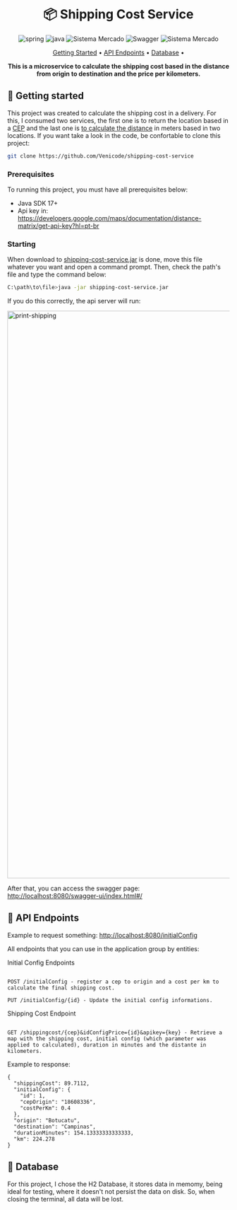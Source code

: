 [SPRING_BADGE]: https://img.shields.io/badge/spring-%236DB33F.svg?style=for-the-badge&logo=spring&logoColor=white
[JAVA_BADGE]:https://img.shields.io/badge/java-%23ED8B00.svg?style=for-the-badge&logo=openjdk&logoColor=white
<h1 align="center" style="font-weight: bold;">📦 Shipping Cost Service</h1>
<div align="center">
  
![spring][SPRING_BADGE]
![java][JAVA_BADGE]
<img src="https://img.shields.io/badge/H2 Database-darkblue?style=for-the-badge&logo=java" alt="Sistema Mercado">
![Swagger](https://img.shields.io/badge/-Swagger-%23Clojure?style=for-the-badge&logo=swagger&logoColor=white)
 <img src="https://img.shields.io/badge/Version 1.0-gray?style=for-the-badge&logo=java" alt="Sistema Mercado">
</div>
<p align="center">
 <a href="#started">Getting Started</a> • 
  <a href="#routes">API Endpoints</a> •
 <a href="#database">Database</a> •
</p>
<p align="center">
  <b>This is a microservice to calculate the shipping cost based in the distance from origin to destination and the price per kilometers.</b>
</p>
<h2 id="started">🚀 Getting started</h2>
<p>This project was created to calculate the shipping cost in a delivery. For this, I consumed two services, the first one is to return the location based in a <a href="https://viacep.com.br/">CEP</a> 
  and the last one is <a href="https://developers.google.com/maps/documentation/distance-matrix?hl=pt-br">to calculate the distance</a> in meters based in two locations. If you want take a look in the code, be confortable to clone this project: </p>

```bash
git clone https://github.com/Venicode/shipping-cost-service
```

<h3>Prerequisites</h3>

<p>To running this project, you must have all prerequisites below:</p>

- Java SDK 17+
- Api key in: <a href="https://developers.google.com/maps/documentation/distance-matrix/get-api-key?hl=pt-br">https://developers.google.com/maps/documentation/distance-matrix/get-api-key?hl=pt-br</a>

<h3>Starting</h3>

<p>When download to <a href="https://www.transfernow.net/dl/20240711rX152BRz">shipping-cost-service.jar</a> is done, move this file whatever you want and open a command prompt. Then, check the path's file and type the command below:</p>

```bash
C:\path\to\file>java -jar shipping-cost-service.jar
```
<p>If you do this correctly, the api server will run: </p>

<img width="1284" alt="print-shipping" src="https://github.com/Venicode/shipping-cost-service/assets/44931124/370d4b12-dc5e-460c-ba63-9cef201af063">

<p>After that, you can access the swagger page: <a href="http://localhost:8080/swagger-ui/index.html#/">http://localhost:8080/swagger-ui/index.html#/</a></p>

<h2 id="routes">📍 API Endpoints</h2>

<p>Example to request something: <a href="http://localhost:8080/initialConfig">http://localhost:8080/initialConfig</a></p>
<p>All endpoints that you can use in the application group by entities:</p>

<p>Initial Config Endpoints</p>

```

POST /initialConfig - register a cep to origin and a cost per km to calculate the final shipping cost.

PUT /initialConfig/{id} - Update the initial config informations.

```

<p>Shipping Cost Endpoint</p>

```

GET /shippingcost/{cep}&idConfigPrice={id}&apikey={key} - Retrieve a map with the shipping cost, initial config (which parameter was applied to calculated), duration in minutes and the distante in kilometers.

```

<p>Example to response: </p>

```
{
  "shippingCost": 89.7112,
  "initialConfig": {
    "id": 1,
    "cepOrigin": "18608336",
    "costPerKm": 0.4
  },
  "origin": "Botucatu",
  "destination": "Campinas",
  "durationMinutes": 154.13333333333333,
  "km": 224.278
}
```

<h2 id="database">📝 Database</h2>

<p>For this project, I chose the H2 Database, it stores data in memomy, being ideal for testing, where it doesn't not persist the data on disk. So, when closing the terminal, all data will be lost.</p>
